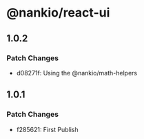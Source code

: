 # @nankio/react-ui

## 1.0.2

### Patch Changes

- d08271f: Using the @nankio/math-helpers

## 1.0.1

### Patch Changes

- f285621: First Publish
